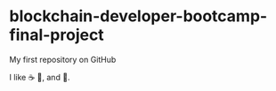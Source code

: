 # blockchain-developer-bootcamp-final-project

My first repository on GitHub

I like :coffee: :pizza:, and :dancer:.
